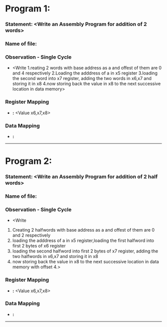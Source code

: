 # Program 1: 
### Statement: <Write an Assembly Program for addition of 2 words>

### Name of file:
<Enter adding2words.s>

### Observation - Single Cycle
- <Write 
1.reating 2 words with base address as a and offest of them are 0 and 4 respectively
2.Loading the adddress of a in x5 register
3.loading the second word into x7 register, adding the two words in x6,x7 and storing it in x8
4.now storing back the value in x8 to the next successive location in data memory>
 
### Register Mapping
- **<Register Number Used>:** <Value x6,x7,x8>

### Data Mapping
- **<Memory Address>:** <Value x5>


-------------------------------------------------------------------

# Program 2: 
### Statement: <Write an Assembly Program for addition of 2 half words>

### Name of file:
<Enter adding2halfwords.s>

### Observation - Single Cycle
- <Write 
1. Creating 2 halfwords with base address as a and offest of them are 0 and 2 respectively
2. loading the adddress of a in x5 register,loading the first halfword into first 2 bytes of x6 register
3. loading the second halfword into first 2 bytes of x7 register, adding the two halfwords in x6,x7 and storing it in x8
4. now storing back the value in x8 to the next successive location in data memory with offset 4.>
 
### Register Mapping
- **<Register Number Used>:** <Value x6,x7,x8>

### Data Mapping
- **<Memory Address>:** <Value x5>


-------------------------------------------------------------------



